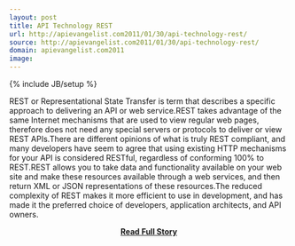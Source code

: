 ```yaml
---
layout: post
title: API Technology REST
url: http://apievangelist.com2011/01/30/api-technology-rest/
source: http://apievangelist.com2011/01/30/api-technology-rest/
domain: apievangelist.com2011
image: 
---
```

{% include JB/setup %}<p>REST or Representational State Transfer is term that describes a specific approach to delivering an API or web service.REST takes advantage of the same Internet mechanisms that are used to view regular web pages, therefore does not need any special servers or protocols to deliver or view REST APIs.There are different opinions of what is truly REST compliant, and many developers have seem to agree that using existing HTTP mechanisms for your API is considered RESTful, regardless of conforming 100% to REST.REST allows you to take data and functionality available on your web site and make these resources available through a web services, and then return XML or JSON representations of these resources.The reduced complexity of REST makes it more efficient to use in development, and has made it the preferred choice of developers, application architects, and API owners.</p>
<center><p><a href="http://apievangelist.com2011/01/30/api-technology-rest/" style='padding:25px; font-sze:18px; font-weight: bold;'>Read Full Story</a></p></center>
